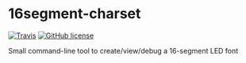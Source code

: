 16segment-charset
==============

[![Travis](http://img.shields.io/travis/twam/16segment-charset/master.svg)](https://travis-ci.org/twam/16segment-charset/)
[![GitHub license](https://img.shields.io/github/license/twam/16segment-charset.svg)]()

Small command-line tool to create/view/debug a 16-segment LED font